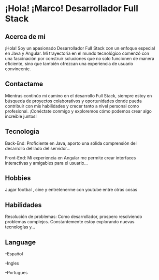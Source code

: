 # ¡Hola! ¡Marco! Desarrollador Full Stack

## Acerca de mi

¡Hola! Soy un apasionado Desarrollador Full Stack con un enfoque especial en Java y Angular. Mi trayectoria en el mundo tecnológico comenzó con una fascinación por construir soluciones que no solo funcionen de manera eficiente, sino que también ofrezcan una experiencia de usuario convincente.

## Contactame

Mientras continúo mi camino en el desarrollo Full Stack, siempre estoy en búsqueda de proyectos colaborativos y oportunidades donde pueda contribuir con mis habilidades y crecer tanto a nivel personal como profesional. ¡Conéctate conmigo y exploremos cómo podemos crear algo increíble juntos!

## Tecnologia

Back-End: Proficiente en Java, aporto una sólida comprensión del desarrollo del lado del servidor...

Front-End: Mi experiencia en Angular me permite crear interfaces interactivas y amigables para el usuario...

## Hobbies
Jugar footbal , cine y entretenerme con youtube entre otras cosas

## Habilidades

Resolución de problemas: Como desarrollador, prospero resolviendo problemas complejos. Constantemente estoy explorando nuevas tecnologías y...

## Language

-Español

-Ingles

-Portugues